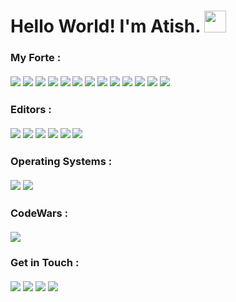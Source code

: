 # Hello World! I'm Atish. <img src="https://media.giphy.com/media/hvRJCLFzcasrR4ia7z/giphy.gif" width="35rem">

### My Forte :<br><br><a href="https://java.com/en/"><img src="https://img.shields.io/badge/-Java-5382a1?logo=java&style=for-the-badge&logoColor=orange"></a> <a href="https://flutter.dev/"><img src="https://img.shields.io/badge/-Flutter-45d1fd?logo=flutter&style=for-the-badge&logoColor=navy"></a> <a href="https://dart.dev/"><img src="https://img.shields.io/badge/-Dart-02539a?logo=dart&style=for-the-badge"></a> <a href="https://developer.mozilla.org/en-US/docs/Web/HTML"><img src="https://img.shields.io/badge/-HTML-E34F26?logo=html5&style=for-the-badge&logoColor=white"></a> <a href="https://developer.mozilla.org/en-US/docs/Web/CSS"><img src="https://img.shields.io/badge/-CSS-1572B6?logo=css3&style=for-the-badge"></a> <a href="https://getbootstrap.com/"><img src="https://img.shields.io/badge/-Bootstrap-7952B3?logo=bootstrap&style=for-the-badge&logoColor=white"></a> <a href="https://www.javascript.com/"><img src="https://img.shields.io/badge/-JavaScript-F7DF1E?logo=javascript&style=for-the-badge&logoColor=black"></a> <a href="https://www.cprogramming.com/"><img src="https://img.shields.io/badge/-C%2FC++-00599C?logo=c%2B%2B&style=for-the-badge"></a> <a href="https://developer.android.com/"><img src="https://img.shields.io/badge/-Android-007744?logo=android&style=for-the-badge&logoColor=white"></a> <a href="https://www.mysql.com/"><img src="https://img.shields.io/badge/-MySQL-4479A1?logo=mysql&style=for-the-badge&logoColor=white"></a> <a href="https://www.python.org/"><img src="https://img.shields.io/badge/-Python-ffcf3c?logo=python&style=for-the-badge&logoColor=navyblue"></a> <a href="https://en.wikipedia.org/wiki/Shell_script"><img src="https://img.shields.io/badge/-Shell%20Script-black?logo=powershell&style=for-the-badge&logoColor=green"></a> <a href="https://git-scm.com/"><img src="https://img.shields.io/badge/-Git-F05032?logo=git&style=for-the-badge&logoColor=white"></a>

### Editors :<br><br><a href="https://developer.android.com/studio/"><img src="https://img.shields.io/badge/-Android%20Studio-00A82D?logo=android%20studio&style=for-the-badge&logoColor=white"></a> <a href="https://www.jetbrains.com/idea/"><img src="https://img.shields.io/badge/-IntelliJ%20IDEA-black?logo=intellij%20idea&style=for-the-badge&logoColor=white"></a> <a href="https://atom.io/"><img src="https://img.shields.io/badge/-Atom-66595C?logo=atom&style=for-the-badge&logoColor=white"></a> <a href="https://code.visualstudio.com/"><img src="https://img.shields.io/badge/-VS%20Code-007ACC?logo=visual%20studio%20code&style=for-the-badge&logoColor=white"></a> <a href="https://notepad-plus-plus.org/"><img src="https://img.shields.io/badge/-Notepad++-90E59A?logo=notepad%2B%2B&style=for-the-badge&logoColor=black"></a> <a href="https://www.jetbrains.com/pycharm/"><img src="https://img.shields.io/badge/-PyCharm-black?logo=pycharm&style=for-the-badge&logoColor=white"></a>

### Operating Systems :<br><br><a href="https://www.microsoft.com/windows"><img src="https://img.shields.io/badge/-Windows%2010-5C2D91?logo=windows&style=for-the-badge"></a> <a href="https://ubuntu.com/"><img src="https://img.shields.io/badge/-Ubuntu%2020.04%20LTS-dd4814?logo=ubuntu&style=for-the-badge&logoColor=white"></a>

### CodeWars :<br><br><a href="https://www.codewars.com/users/AtishGhosh"><img src="https://www.codewars.com/users/AtishGhosh/badges/large"></a>

### Get in Touch :<br><br><a href="https://www.linkedin.com/in/atish-ghosh-a6b71317a/"><img src="https://img.shields.io/badge/-LinkedIn-0e76a8?logo=linkedin&style=for-the-badge"></a> <a href="https://twitter.com/atishghosh30"><img src="https://img.shields.io/badge/-Twitter-00acee?logo=twitter&style=for-the-badge&logoColor=white"></a> <a href="https://www.instagram.com/ultratish/"><img src="https://img.shields.io/badge/-Instagram-E4405F?logo=instagram&style=for-the-badge&logoColor=white"></a> <a href="mailto:atishghosh30@gmail.com"><img src="https://img.shields.io/badge/-GMail-EA4335?logo=gmail&style=for-the-badge&logoColor=white"></a>
